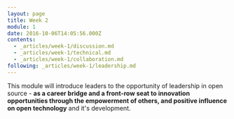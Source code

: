 ```yaml
---
layout: page
title: Week 2
module: 1
date: 2016-10-06T14:05:56.000Z
contents:
  - _articles/week-1/discussion.md
  - _articles/week-1/technical.md
  - _articles/week-1/collaboration.md
following: _articles/week-1/leadership.md
---
```


This module will introduce leaders to the opportunity of leadership in open source - **as a career bridge and a front-row seat to innovation opportunities through the empowerment of others, and positive influence on open technology** and it's development.
